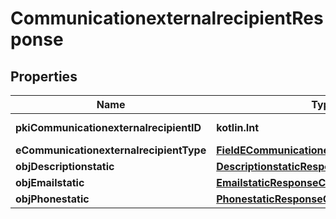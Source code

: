 
# CommunicationexternalrecipientResponse

## Properties
Name | Type | Description | Notes
------------ | ------------- | ------------- | -------------
**pkiCommunicationexternalrecipientID** | **kotlin.Int** | The unique ID of the Communicationexternalrecipient | 
**eCommunicationexternalrecipientType** | [**FieldECommunicationexternalrecipientType**](FieldECommunicationexternalrecipientType.md) |  | 
**objDescriptionstatic** | [**DescriptionstaticResponseCompound**](DescriptionstaticResponseCompound.md) |  | 
**objEmailstatic** | [**EmailstaticResponseCompound**](EmailstaticResponseCompound.md) |  |  [optional]
**objPhonestatic** | [**PhonestaticResponseCompound**](PhonestaticResponseCompound.md) |  |  [optional]



